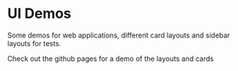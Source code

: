 # UI Demos

Some demos for web applications, different card layouts and sidebar layouts for tests.

Check out the github pages for a demo of the layouts and cards
